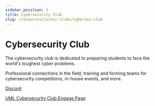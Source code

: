 ```yaml
---
sidebar_position: 2
title: Cybersecurity Club
slug: /resources/sister-clubs/cybersec-club
---
```


# Cybersecurity Club

The cybersecurity club is dedicated to preparing students to face the world's toughest cyber problems.

Professional connections in the field, training and forming teams for cybersecurity competitions, in-house events, and more.

[Discord](https://discord.gg/Xx8dWCPm6b)

[UML Cybersecurity Club Engage Page](https://umasslowellclubs.campuslabs.com/engage/organization/cybersecurityclub)